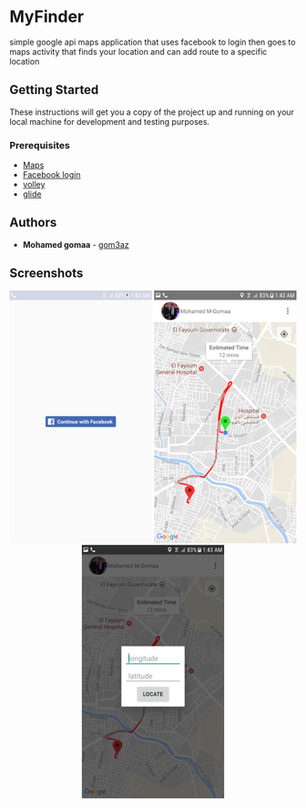 # MyFinder
simple google api maps application that uses facebook to login then goes to maps activity that finds your location and can add route to a specific location

## Getting Started

These instructions will get you a copy of the project up and running on your local machine for development and testing purposes.

### Prerequisites

* [Maps](https://developers.google.com/maps/documentation/android-sdk/intro)
* [Facebook login](https://developers.facebook.com/docs/facebook-login/android/)
* [volley](https://developer.android.com/training/volley/)
* [glide](https://github.com/bumptech/glide)

## Authors

* **Mohamed gomaa** - [gom3az](https://github.com/gom3az)

## Screenshots
<div align="center">
    <img src="/app/ss/Screenshot_20180611-014316.png" width="250px"</img>  
    <img src="/app/ss/Screenshot_20180611-014347.png" width="250px"</img>     
    <img src="/app/ss/Screenshot_20180611-014356.png" width="250px"</img> 
</div>
